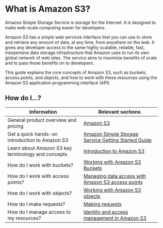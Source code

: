 # What is Amazon S3?<a name="Welcome"></a>

Amazon Simple Storage Service is storage for the Internet\. It is designed to make web\-scale computing easier for developers\.

Amazon S3 has a simple web services interface that you can use to store and retrieve any amount of data, at any time, from anywhere on the web\. It gives any developer access to the same highly scalable, reliable, fast, inexpensive data storage infrastructure that Amazon uses to run its own global network of web sites\. The service aims to maximize benefits of scale and to pass those benefits on to developers\.

This guide explains the core concepts of Amazon S3, such as buckets, access points, and objects, and how to work with these resources using the Amazon S3 application programming interface \(API\)\.

## How do I\.\.\.?<a name="HowThisGuideIsOrganized"></a>


|  Information  |  Relevant sections  | 
| --- | --- | 
|  General product overview and pricing  |  [Amazon S3](https://aws.amazon.com/s3/)  | 
|  Get a quick hands\-on introduction to Amazon S3  |  [Amazon Simple Storage Service Getting Started Guide](https://docs.aws.amazon.com/AmazonS3/latest/gsg/)  | 
|  Learn about Amazon S3 key terminology and concepts  |  [Introduction to Amazon S3](Introduction.md)  | 
|  How do I work with buckets?  |  [Working with Amazon S3 Buckets](UsingBucket.md)  | 
| How do I work with access points? | [Managing data access with Amazon S3 access points ](access-points.md) | 
|  How do I work with objects?  |  [Working with Amazon S3 objects](UsingObjects.md)  | 
|  How do I make requests?  |  [Making requests](MakingRequests.md)  | 
|  How do I manage access to my resources?  |  [Identity and access management in Amazon S3](s3-access-control.md)  | 